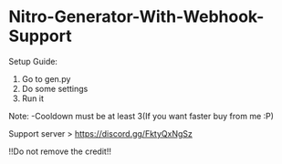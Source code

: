 # Nitro-Generator-With-Webhook-Support
Setup Guide:
1. Go to gen.py
2. Do some settings
3. Run it

Note:
-Cooldown must be at least 3(If you want faster buy from me :P)

Support server > https://discord.gg/FktyQxNgSz

!!Do not remove the credit!!
